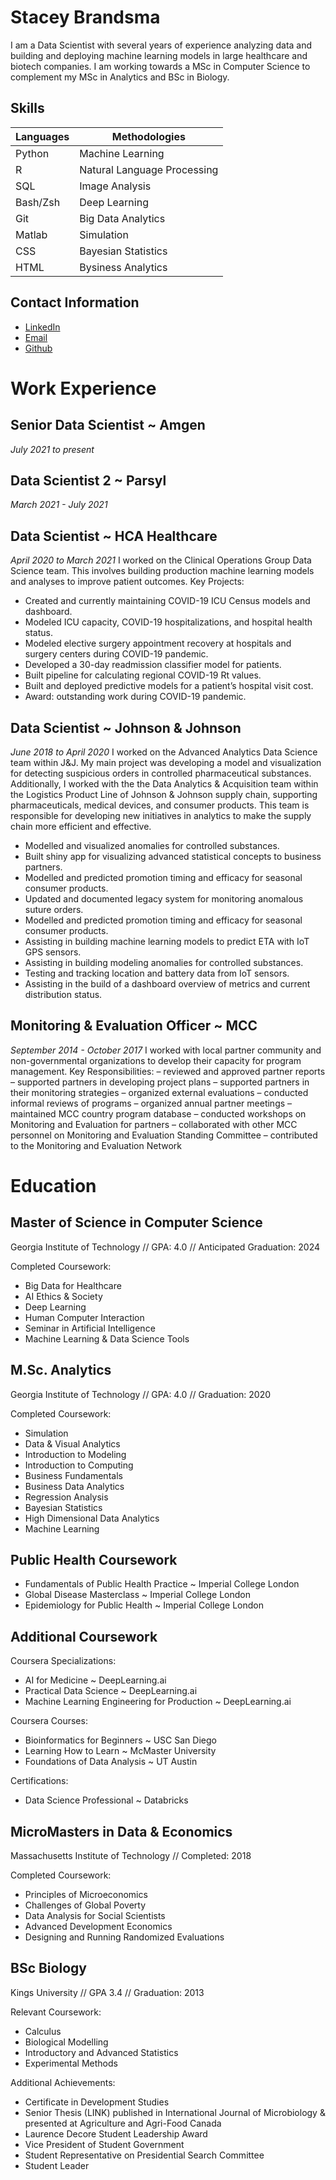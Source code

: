 # Stacey Brandsma
I am a Data Scientist with several years of experience analyzing data
and building and deploying machine learning models in large healthcare
and biotech companies.  I am working towards a MSc in Computer Science
to complement my MSc in Analytics and BSc in Biology.  

## Skills
| Languages | Methodologies
| --- | ---
| Python | Machine Learning
| R | Natural Language Processing
| SQL | Image Analysis
| Bash/Zsh | Deep Learning
| Git | Big Data Analytics
| Matlab | Simulation
| CSS | Bayesian Statistics
| HTML | Bysiness Analytics

## Contact Information
- [LinkedIn](www.linkedin.com/in/staceybrandsma)
- [Email](stacey.data.science@gmail.com)
- [Github](www.github.com/staceybrandsma)

# Work Experience
## Senior Data Scientist ~ Amgen
_July 2021 to present_
## Data Scientist 2 ~ Parsyl
_March 2021 - July 2021_

## Data Scientist ~ HCA Healthcare
_April 2020 to March 2021_
I worked on the Clinical Operations Group Data Science team.  This
involves building production machine learning models and analyses to
improve patient outcomes. 
Key Projects:
- Created and currently maintaining COVID-19 ICU Census models and dashboard.
- Modeled ICU capacity, COVID-19 hospitalizations, and hospital health status.
- Modeled elective surgery appointment recovery at hospitals and surgery centers during COVID-19 pandemic.
- Developed a 30-day readmission classifier model for patients.
- Built pipeline for calculating regional COVID-19 Rt values.
- Built and deployed predictive models for a patient’s hospital visit cost.
- Award: outstanding work during COVID-19 pandemic.

## Data Scientist ~ Johnson & Johnson
_June 2018 to April 2020_
I worked on the Advanced Analytics Data Science team within J&J.  My
main project was developing a model and visualization for detecting
suspicious orders in controlled pharmaceutical substances.
Additionally, I worked with the the Data Analytics & Acquisition team
within the Logistics Product Line of Johnson & Johnson supply chain,
supporting pharmaceuticals, medical devices, and consumer products.
This team is responsible for developing new initiatives in analytics
to make the supply chain more efficient and effective. 
- Modelled and visualized anomalies for controlled substances.
- Built shiny app for visualizing advanced statistical concepts to business partners.
- Modelled and predicted promotion timing and efficacy for seasonal consumer products.
- Updated and documented legacy system for monitoring anomalous suture orders.
- Modelled and predicted promotion timing and efficacy for seasonal
  consumer products.
- Assisting in building machine learning models to predict ETA with IoT GPS sensors.
- Assisting in building modeling anomalies for controlled substances.
- Testing and tracking location and battery data from IoT sensors.
- Assisting in the build of a dashboard overview of metrics and current distribution status.

## Monitoring & Evaluation Officer ~ MCC
_September 2014 - October 2017_
I worked with local partner community and non-governmental
organizations to develop their capacity for program management. 
Key Responsibilities:
– reviewed and approved partner reports
– supported partners in developing project plans
– supported partners in their monitoring strategies
– organized external evaluations
– conducted informal reviews of programs
– organized annual partner meetings
– maintained MCC country program database
– conducted workshops on Monitoring and Evaluation for partners
– collaborated with other MCC personnel on Monitoring and Evaluation Standing Committee
– contributed to the Monitoring and Evaluation Network
# Education
## Master of Science in Computer Science
Georgia Institute of Technology // GPA: 4.0 // Anticipated Graduation:
2024

Completed Coursework:
- Big Data for Healthcare
- AI Ethics & Society
- Deep Learning
- Human Computer Interaction
- Seminar in Artificial Intelligence
- Machine Learning & Data Science Tools

## M.Sc. Analytics
Georgia Institute of Technology // GPA: 4.0 // Graduation: 2020

Completed Coursework:
- Simulation
- Data & Visual Analytics
- Introduction to Modeling
- Introduction to Computing
- Business Fundamentals
- Business Data Analytics
- Regression Analysis
- Bayesian Statistics
- High Dimensional Data Analytics
- Machine Learning

## Public Health Coursework
- Fundamentals of Public Health Practice ~ Imperial College London
- Global Disease Masterclass ~ Imperial College London
- Epidemiology for Public Health ~ Imperial College London

## Additional Coursework
Coursera Specializations:
- AI for Medicine ~ DeepLearning.ai
- Practical Data Science ~ DeepLearning.ai
- Machine Learning Engineering for Production ~ DeepLearning.ai

Coursera Courses:
- Bioinformatics for Beginners ~ USC San Diego
- Learning How to Learn ~ McMaster University
- Foundations of Data Analysis ~ UT Austin

Certifications:
- Data Science Professional ~ Databricks

## MicroMasters in Data & Economics
Massachusetts Institute of Technology // Completed: 2018

Completed Coursework:
- Principles of Microeconomics
- Challenges of Global Poverty
- Data Analysis for Social Scientists
- Advanced Development Economics
- Designing and Running Randomized Evaluations

## BSc Biology
Kings University // GPA 3.4 // Graduation: 2013

Relevant Coursework:
- Calculus
- Biological Modelling
- Introductory and Advanced Statistics
- Experimental Methods

Additional Achievements:
- Certificate in Development Studies
- Senior Thesis (LINK) published in International Journal of Microbiology & presented at Agriculture and Agri-Food Canada
- Laurence Decore Student Leadership Award
- Vice President of Student Government
- Student Representative on Presidential Search Committee
- Student Leader